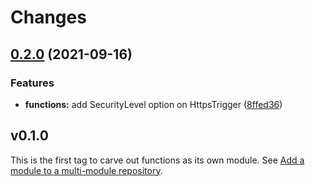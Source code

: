 # Changes

## [0.2.0](https://www.github.com/googleapis/google-cloud-go/compare/functions/v0.1.0...functions/v0.2.0) (2021-09-16)


### Features

* **functions:** add SecurityLevel option on HttpsTrigger ([8ffed36](https://www.github.com/googleapis/google-cloud-go/commit/8ffed36c9db818a24073cf865f626d29afd01716))

## v0.1.0

This is the first tag to carve out functions as its own module. See
[Add a module to a multi-module repository](https://github.com/golang/go/wiki/Modules#is-it-possible-to-add-a-module-to-a-multi-module-repository).
